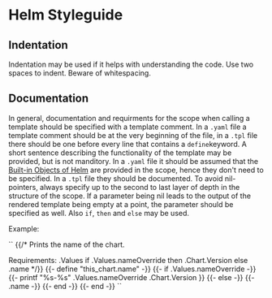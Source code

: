# Helm Styleguide

## Indentation

Indentation may be used if it helps with understanding the code. Use two spaces to indent. Beware of whitespacing.

## Documentation

In general, documentation and requirments for the scope when calling a template should be specified with a template comment.
In a `.yaml` file a template comment should be at the very beginning of the file, in a `.tpl` file there should be one before every line that contains a `define`keyword.
A short sentence describing the functionality of the template may be provided, but is not manditory.
In a `.yaml` file it should be assumed that the [Built-in Objects of Helm](https://helm.sh/docs/chart_template_guide/builtin_objects/) are provided in the scope, hence they don't need to be specified. In a `.tpl` file they should be documented.
To avoid nil-pointers, always specify up to the second to last layer of depth in the structure of the scope. If a parameter being nil leads to the output of the rendered template being empty at a point, the parameter should be specified as well.
Also `if`, `then` and `else` may be used.

Example:

``
{{/*
Prints the name of the chart.

Requirements:
    .Values
    if .Values.nameOverride then .Chart.Version
    else .name
*/}}
{{- define "this_chart.name" -}}
  {{- if .Values.nameOverride -}}
    {{- printf "%s-%s" .Values.nameOverride .Chart.Version }}
  {{- else -}}
    {{- .name -}}
  {{- end -}}
{{- end -}}
``